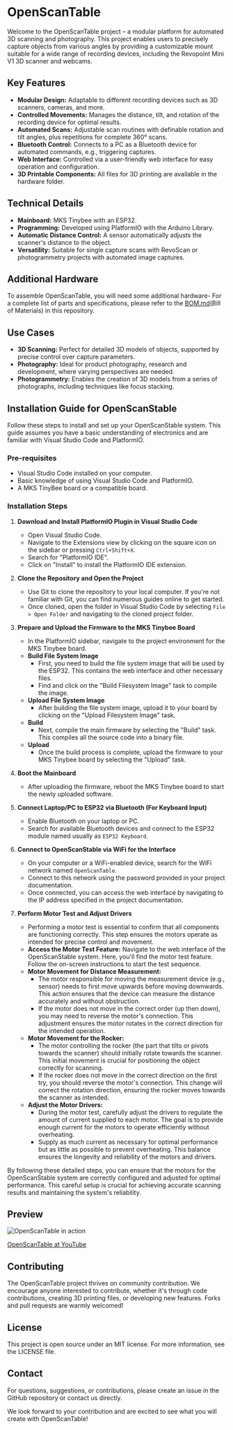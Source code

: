 # OpenScanTable

Welcome to the OpenScanTable project – a modular platform for automated 3D scanning and photography. This project enables users to precisely capture objects from various angles by providing a customizable mount suitable for a wide range of recording devices, including the Revopoint Mini V1 3D scanner and webcams.

## Key Features

- **Modular Design:** Adaptable to different recording devices such as 3D scanners, cameras, and more.
- **Controlled Movements:** Manages the distance, tilt, and rotation of the recording device for optimal results.
- **Automated Scans:** Adjustable scan routines with definable rotation and tilt angles, plus repetitions for complete 360° scans.
- **Bluetooth Control:** Connects to a PC as a Bluetooth device for automated commands, e.g., triggering captures.
- **Web Interface:** Controlled via a user-friendly web interface for easy operation and configuration.
- **3D Printable Components:** All files for 3D printing are available in the hardware folder.

## Technical Details

- **Mainboard:** MKS Tinybee with an ESP32.
- **Programming:** Developed using PlatformIO with the Arduino Library.
- **Automatic Distance Control:** A sensor automatically adjusts the scanner's distance to the object.
- **Versatility:** Suitable for single capture scans with RevoScan or photogrammetry projects with automated image captures.

## Additional Hardware

To assemble OpenScanTable, you will need some additional hardware-
For a complete list of parts and specifications, please refer to the [BOM.md](./BOM.md)(Bill of Materials) in this repository.

## Use Cases

- **3D Scanning:** Perfect for detailed 3D models of objects, supported by precise control over capture parameters.
- **Photography:** Ideal for product photography, research and development, where varying perspectives are needed.
- **Photogrammetry:** Enables the creation of 3D models from a series of photographs, including techniques like focus stacking.

## Installation Guide for OpenScanStable

Follow these steps to install and set up your OpenScanStable system. This guide assumes you have a basic understanding of electronics and are familiar with Visual Studio Code and PlatformIO.

### Pre-requisites

- Visual Studio Code installed on your computer.
- Basic knowledge of using Visual Studio Code and PlatformIO.
- A MKS TinyBee board or a compatible board.

### Installation Steps

1. **Download and Install PlatformIO Plugin in Visual Studio Code**

   - Open Visual Studio Code.
   - Navigate to the Extensions view by clicking on the square icon on the sidebar or pressing `Ctrl+Shift+X`.
   - Search for "PlatformIO IDE".
   - Click on "Install" to install the PlatformIO IDE extension.

2. **Clone the Repository and Open the Project**

   - Use Git to clone the repository to your local computer. If you're not familiar with Git, you can find numerous guides online to get started.
   - Once cloned, open the folder in Visual Studio Code by selecting `File > Open Folder` and navigating to the cloned project folder.

3. **Prepare and Upload the Firmware to the MKS Tinybee Board**

   - In the PlatformIO sidebar, navigate to the project environment for the MKS Tinybee board.
   - **Build File System Image**
     - First, you need to build the file system image that will be used by the ESP32. This contains the web interface and other necessary files.
     - Find and click on the "Build Filesystem Image" task to compile the image.
   - **Upload File System Image**
     - After building the file system image, upload it to your board by clicking on the "Upload Filesystem Image" task.
   - **Build**
     - Next, compile the main firmware by selecting the "Build" task. This compiles all the source code into a binary file.
   - **Upload**
     - Once the build process is complete, upload the firmware to your MKS Tinybee board by selecting the "Upload" task.

4. **Boot the Mainboard**

   - After uploading the firmware, reboot the MKS Tinybee board to start the newly uploaded software.

5. **Connect Laptop/PC to ESP32 via Bluetooth (For Keyboard Input)**

   - Enable Bluetooth on your laptop or PC.
   - Search for available Bluetooth devices and connect to the ESP32 module named usually as `ESP32 Keyboard`.

6. **Connect to OpenScanStable via WiFi for the Interface**

   - On your computer or a WiFi-enabled device, search for the WiFi network named `OpenScanTable`.
   - Connect to this network using the password provided in your project documentation.
   - Once connected, you can access the web interface by navigating to the IP address specified in the project documentation.

7. **Perform Motor Test and Adjust Drivers**

   - Performing a motor test is essential to confirm that all components are functioning correctly. This step ensures the motors operate as intended for precise control and movement.
   - **Access the Motor Test Feature:** Navigate to the web interface of the OpenScanStable system. Here, you'll find the motor test feature. Follow the on-screen instructions to start the test sequence.
   - **Motor Movement for Distance Measurement:**
     - The motor responsible for moving the measurement device (e.g., sensor) needs to first move upwards before moving downwards. This action ensures that the device can measure the distance accurately and without obstruction.
     - If the motor does not move in the correct order (up then down), you may need to reverse the motor's connection. This adjustment ensures the motor rotates in the correct direction for the intended operation.
   - **Motor Movement for the Rocker:**
     - The motor controlling the rocker (the part that tilts or pivots towards the scanner) should initially rotate towards the scanner. This initial movement is crucial for positioning the object correctly for scanning.
     - If the rocker does not move in the correct direction on the first try, you should reverse the motor's connection. This change will correct the rotation direction, ensuring the rocker moves towards the scanner as intended.
   - **Adjust the Motor Drivers:**
     - During the motor test, carefully adjust the drivers to regulate the amount of current supplied to each motor. The goal is to provide enough current for the motors to operate efficiently without overheating.
     - Supply as much current as necessary for optimal performance but as little as possible to prevent overheating. This balance ensures the longevity and reliability of the motors and drivers.

By following these detailed steps, you can ensure that the motors for the OpenScanStable system are correctly configured and adjusted for optimal performance. This careful setup is crucial for achieving accurate scanning results and maintaining the system's reliability.

## Preview

![OpenScanTable in action](/media/preview.jpg)

[OpenScanTable at YouTube](https://www.youtube.com/shorts/4-4UUVLyI7E "OpenScanTable at YouTube")

## Contributing

The OpenScanTable project thrives on community contribution. We encourage anyone interested to contribute, whether it's through code contributions, creating 3D printing files, or developing new features. Forks and pull requests are warmly welcomed!

## License

This project is open source under an MIT license. For more information, see the LICENSE file.

## Contact

For questions, suggestions, or contributions, please create an issue in the GitHub repository or contact us directly.

We look forward to your contribution and are excited to see what you will create with OpenScanTable!
